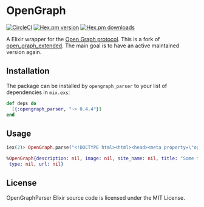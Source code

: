 # OpenGraph

[![CircleCI](https://circleci.com/gh/bitboxer/opengraph_parser.svg?style=svg)](https://circleci.com/gh/bitboxer/opengraph_parser)
[![Hex.pm version](https://img.shields.io/hexpm/v/opengraph_parser.svg)](https://hex.pm/packages/opengraph_parser)
[![Hex.pm downloads](https://img.shields.io/hexpm/dt/opengraph_parser.svg)](https://hex.pm/packages/opengraph_parser)

A Elixir wrapper for the [Open Graph protocol](http://ogp.me). This is a fork of
[open_graph_extended](https://framagit.org/tcit/open_graph). The main goal is to
have an active maintained version again.

## Installation

The package can be installed by `opengraph_parser` to your list of dependencies in `mix.exs`:

```elixir
def deps do
  [{:opengraph_parser, "~> 0.4.4"}]
end
```

## Usage

```elixir
iex(2)> OpenGraph.parse("<!DOCTYPE html><html><head><meta property=\"og:title\" content=\"Some title\"></head><body><h1>Some title</h1></body></html>")

%OpenGraph{description: nil, image: nil, site_name: nil, title: "Some title",
 type: nil, url: nil}
```

## License

OpenGraphParser Elixir source code is licensed under the MIT License.
